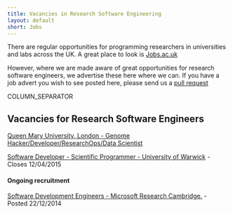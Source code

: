 ```yaml
---
title: Vacancies in Research Software Engineering
layout: default
short: Jobs
---
```


There are regular opportunities for programming researchers in universities and labs across the UK.
A great place to look is [Jobs.ac.uk](http://www.jobs.ac.uk/)

However, where we are made aware of great opportunities for research software engineers, we advertise these here where we can. If you have a job advert you wish to see posted here, please send us a [pull request](https://github.com/UKRSE/UKRSE.github.io) 

COLUMN_SEPARATOR

Vacancies for Research Software Engineers
-----------------------

[Queen Mary University, London - Genome Hacker/Developer/ResearchOps/Data Scientist](https://hackerjobs.co.uk/jobs/2015/3/6/queen-mary-u-london-genome-hacker-developer-researchops-data-scientist)

[Software Developer - Scientific Programmer - University of Warwick](http://www.jobs.ac.uk/job/ATT816/software-engineer-scientific-programmer-75414-035/) - Closes 12/04/2015

#### Ongoing recruitment

[Software Development Engineers - Microsoft Research Cambridge.](https://careers.microsoft.com/jobdetails.aspx?ss=&pg=0&so=&rw=1&jid=166206) - Posted 22/12/2014

